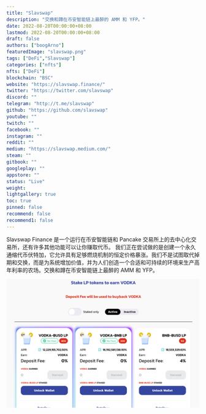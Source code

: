```yaml
---
title: "Slavswap"
description: "交换和蹲在币安智能链上最醉的 AMM 和 YFP。"
date: 2022-08-20T00:00:00+08:00
lastmod: 2022-08-20T00:00:00+08:00
draft: false
authors: ["boogArno"]
featuredImage: "slavswap.png"
tags: ["DeFi","Slavswap"]
categories: ["nfts"]
nfts: ["DeFi"]
blockchain: "BSC"
website: "https://slavswap.finance/"
twitter: "https://twitter.com/slavswap"
discord: ""
telegram: "http://t.me/slavswap"
github: "https://github.com/slavswap"
youtube: ""
twitch: ""
facebook: ""
instagram: ""
reddit: ""
medium: "https://slavswap.medium.com/"
steam: ""
gitbook: ""
googleplay: ""
appstore: ""
status: "Live"
weight: 
lightgallery: true
toc: true
pinned: false
recommend: false
recommend1: false
---
```

Slavswap Finance 是一个运行在币安智能链和 Pancake 交易所上的去中心化交易所，还有许多其他功能可以让你赚取代币。
我们正在尝试做的是创建一个永久通缩代币伏特加，它允许具有足够燃烧机制的恒定价格暴涨。我们不是试图取代掉期和交换，而是为系统增加价值，并为人们创造一个合适和可持续的环境来生产高年利率的农场。交换和蹲在币安智能链上最醉的 AMM 和 YFP。

![slavswap-dapp-defi-bsc-image2_09652e89de76d88f768f727b0074aab2](slavswap-dapp-defi-bsc-image2_09652e89de76d88f768f727b0074aab2.png)